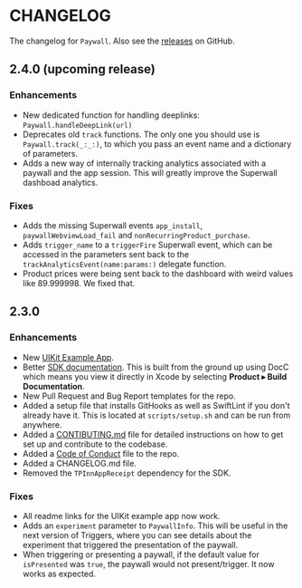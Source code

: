 # CHANGELOG

The changelog for `Paywall`. Also see the [releases](https://github.com/superwall-me/paywall-ios/releases) on GitHub.

2.4.0 (upcoming release)
-----

### Enhancements
- New dedicated function for handling deeplinks: `Paywall.handleDeepLink(url)`
- Deprecates old `track` functions. The only one you should use is `Paywall.track(_:_:)`, to which you pass an event name and a dictionary of parameters.
- Adds a new way of internally tracking analytics associated with a paywall and the app session. This will greatly improve the Superwall dashboad analytics.

### Fixes
- Adds the missing Superwall events `app_install`, `paywallWebviewLoad_fail` and `nonRecurringProduct_purchase`.
- Adds `trigger_name` to a `triggerFire` Superwall event, which can be accessed in the parameters sent back to the `trackAnalyticsEvent(name:params:)` delegate function.
- Product prices were being sent back to the dashboard with weird values like 89.999998. We fixed that.

2.3.0
-----

### Enhancements
- New [UIKit Example App](Examples/SuperwallUIKitExample).
- Better [SDK documentation](https://sdk.superwall.me/documentation/paywall/). This is built from the ground up using DocC which means you view it directly in Xcode by selecting **Product ▸ Build Documentation**.
- New Pull Request and Bug Report templates for the repo.
- Added a setup file that installs GitHooks as well as SwiftLint if you don't already have it. This is located at `scripts/setup.sh` and can be run from anywhere.
- Added a [CONTIBUTING.md](CONTRIBUTING.md) file for detailed instructions on how to get set up and contribute to the codebase.
- Added a [Code of Conduct](CODE_OF_CONDUCT.md) file to the repo.
- Added a CHANGELOG.md file.
- Removed the `TPInnAppReceipt` dependency for the SDK.


### Fixes
- All readme links for the UIKit example app now work.
- Adds an `experiment` parameter to `PaywallInfo`. This will be useful in the next version of Triggers, where you can see details about the experiment that triggered the presentation of the paywall.
- When triggering or presenting a paywall, if the default value for `isPresented` was `true`, the paywall would not present/trigger. It now works as expected.
